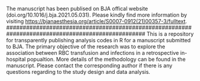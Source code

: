 The manuscript has been publised on BJA offical website (doi.org/10.1016/j.bja.2021.05.031). Please kindly find more information by visiting https://bjanaesthesia.org/article/S0007-0912(21)00357-3/fulltext.
##################################################################################################
This is a repository for transparently publishing analysis codes in R for a manuscript submitted to BJA. The primary objective of the research was to explore the association between RBC transfusion and infections in a retrospective in-hospital popualtion. More details of the methodology can be found in the manuscript. Please contact the corresponding author if there is any questions regarding to the study design and data analysis. 
